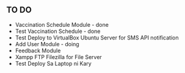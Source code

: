 ## TO DO
- Vaccination Schedule Module - done
- Test Vaccination Schedule - done
- Test Deploy to VirtualBox Ubuntu Server for SMS API notification 
- Add User Module - doing
- Feedback Module
- Xampp FTP Filezilla for File Server
- Test Deploy Sa Laptop ni Kary
